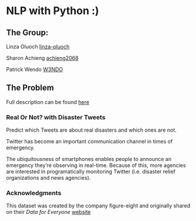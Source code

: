# NLP with Python :)

## The Group:
Linza Oluoch [linza-oluoch](https://github.com/linza-oluoch)

Sharon Achieng [achieng2068](github.com/achieng2068)

Patrick Wendo [W3NDO](github.com/W3NDO)

## The Problem

Full description can be found [here](https://www.kaggle.com/c/nlp-getting-started/overview)

### Real Or Not? with Disaster Tweets
Predict which Tweets are about real disasters and which ones are not. 

Twitter has become an important communication channel in times of emergency.

The ubiquitousness of smartphones enables people to announce an emergency they’re observing in real-time. Because of this, more agencies are interested in programatically monitoring Twitter (i.e. disaster relief organizations and news agencies).

### Acknowledgments
This dataset was created by the company figure-eight and originally shared on their *Data for Everyone* [website](https://www.figure-eight.com/data-for-everyone/)
